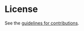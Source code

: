 # License

See the
[guidelines for contributions](https://github.com/sp4ce/jsonlines/blob/main/CONTRIBUTING.md).
